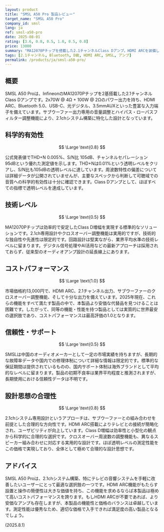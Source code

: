 ```yaml
---
layout: product
title: "SMSL A50 Pro 製品レビュー"
target_name: "SMSL A50 Pro"
company_id: smsl
lang: ja
ref: smsl-a50-pro
date: 2025-08-01
rating: [3.6, 0.8, 0.5, 1.0, 0.5, 0.8]
price: 13000
summary: "MA12070Pチップを搭載した2.1チャンネルClass Dアンプ。HDMI ARCを装備し、優れた測定性能と高いコストパフォーマンスを両立"
tags: [2.1チャンネル, Bluetooth, D級, HDMI ARC, SMSL, アンプ]
permalink: /products/ja/smsl-a50-pro/
---
```

## 概要

SMSL A50 Proは、InfineonのMA12070Pチップを2基搭載した2.1チャンネルClass Dアンプです。2x70W @ 4Ω + 100W @ 2Ωのパワー出力を持ち、HDMI ARC、Bluetooth 5.0、USB-C、光デジタル、3.5mmAUXといった豊富な入力端子を備えています。サブウーファー出力専用の音量調整とハイパス・ローパスフィルター調整機能により、2.1chシステム構築に特化した設計となっています。

## 科学的有効性

$$ \Large \text{0.8} $$

公式発表値でTHD+N 0.005%、S/N比 105dB、チャンネルセパレーション 95dBという優れた測定値を示します。THD+Nは0.01%という透明レベルをクリアし、S/N比も105dBの透明レベルに達しています。周波数特性の偏差については詳細データが公開されていませんが、主要なスペックから判断して可聴域での音質への科学的有効性は十分に確認できます。Class Dアンプとして、ほぼすべての指標で透明レベルを達成しています。

## 技術レベル

$$ \Large \text{0.5} $$

MA12070Pチップは効率的で安定したClass D増幅を実現する標準的なソリューションです。2.1ch専用設計やクロスオーバー調整機能は実用的ですが、技術的な独自性や先進性は限定的です。回路設計は堅実ながら、業界平均水準の技術レベルに留まります。デジタル信号処理やAI活用などの最新アプローチは採用されておらず、従来型のオーディオアンプ設計の延長線上にあります。

## コストパフォーマンス

$$ \Large \text{1.0} $$

市場価格約13,000円で、HDMI ARC、2.1チャンネル出力、サブウーファーのクロスオーバー調整機能、そして十分な出力を備えています。2025年現在、これらの機能をすべて満たす製品の中で、本製品より安価な代替品を見つけることは困難です。したがって、同等の機能・性能を持つ製品としては実質的に世界最安の選択肢であり、コストパフォーマンスは最高評価の1.0となります。

## 信頼性・サポート

$$ \Large \text{0.5} $$

SMSLは中国のオーディオメーカーとして一定の市場実績を持ちますが、長期的な故障率データや国内での修理体制について詳細な情報は限定的です。標準的な保証期間は提供されているものの、国内サポート体制は海外ブランドとして平均的なレベルに留まります。製品の初期不良率は業界平均程度と推測されますが、長期使用における信頼性データは不明です。

## 設計思想の合理性

$$ \Large \text{0.8} $$

2.1chシステム専用設計というアプローチは、サブウーファーとの組み合わせを前提とした合理的な方向性です。HDMI ARC搭載によりテレビとの接続が簡略化され、ユーザビリティが向上しています。Class D増幅は効率性と小型化の観点から科学的に合理的な選択です。クロスオーバー周波数の調整機能も、異なるスピーカー組み合わせに対応する実用的な設計です。ほぼ透明レベルの測定性能をこの価格で実現しており、全体として極めて合理的な設計思想です。

## アドバイス

SMSL A50 Proは、2.1chシステム構築、特にテレビの音響システムを手軽に改善したいユーザーにとって最適な選択肢の一つです。HDMI ARC機能がもたらす設置と操作の簡便性は大きな価値を持ち、この機能を求めるならば本製品は極めて高いコストパフォーマンスを誇ります。もしHDMI ARCが不要であれば、より安価なアンプも存在しますが、本製品の機能性と価格のバランスは卓越しています。測定性能は優秀なため、適切な価格で入手できれば満足度の高い製品となるでしょう。

(2025.8.1)
